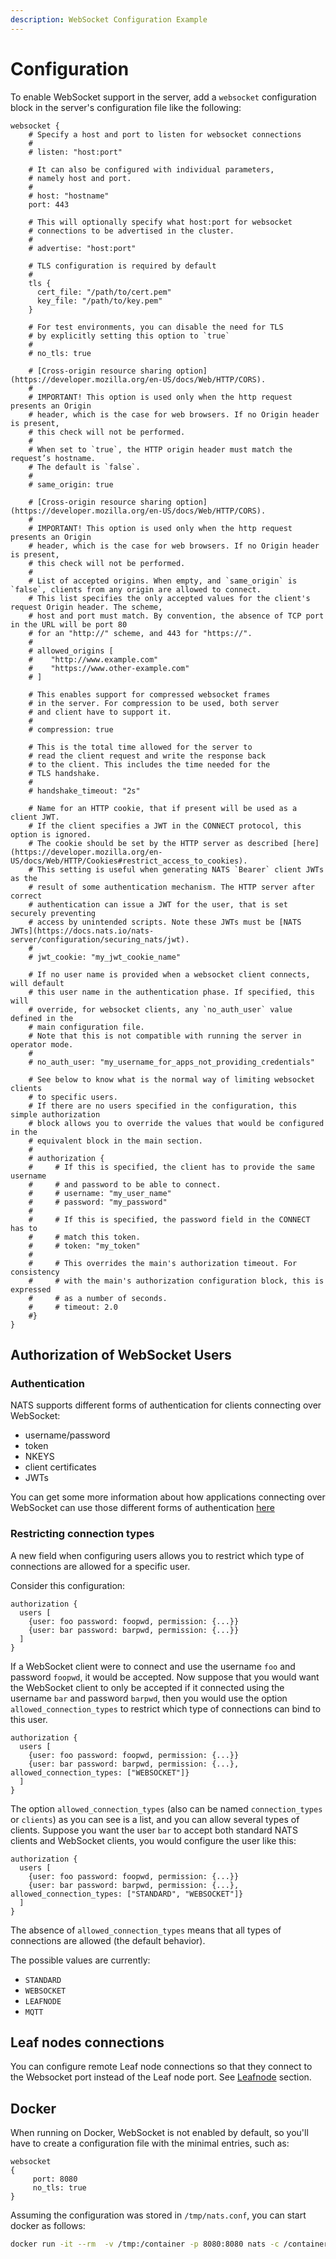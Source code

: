 ```yaml
---
description: WebSocket Configuration Example
---
```


# Configuration

To enable WebSocket support in the server, add a `websocket` configuration block in the server's configuration file like the following:

```text
websocket {
    # Specify a host and port to listen for websocket connections
    #
    # listen: "host:port"

    # It can also be configured with individual parameters,
    # namely host and port.
    #
    # host: "hostname"
    port: 443

    # This will optionally specify what host:port for websocket
    # connections to be advertised in the cluster.
    #
    # advertise: "host:port"

    # TLS configuration is required by default
    #
    tls {
      cert_file: "/path/to/cert.pem"
      key_file: "/path/to/key.pem"
    }

    # For test environments, you can disable the need for TLS
    # by explicitly setting this option to `true`
    #
    # no_tls: true

    # [Cross-origin resource sharing option](https://developer.mozilla.org/en-US/docs/Web/HTTP/CORS).
    #
    # IMPORTANT! This option is used only when the http request presents an Origin
    # header, which is the case for web browsers. If no Origin header is present,
    # this check will not be performed.
    #
    # When set to `true`, the HTTP origin header must match the request’s hostname.
    # The default is `false`.
    #
    # same_origin: true

    # [Cross-origin resource sharing option](https://developer.mozilla.org/en-US/docs/Web/HTTP/CORS).
    #
    # IMPORTANT! This option is used only when the http request presents an Origin
    # header, which is the case for web browsers. If no Origin header is present,
    # this check will not be performed.
    #
    # List of accepted origins. When empty, and `same_origin` is `false`, clients from any origin are allowed to connect.
    # This list specifies the only accepted values for the client's request Origin header. The scheme,
    # host and port must match. By convention, the absence of TCP port in the URL will be port 80
    # for an "http://" scheme, and 443 for "https://".
    #
    # allowed_origins [
    #    "http://www.example.com"
    #    "https://www.other-example.com"
    # ]

    # This enables support for compressed websocket frames
    # in the server. For compression to be used, both server
    # and client have to support it.
    #
    # compression: true

    # This is the total time allowed for the server to
    # read the client request and write the response back
    # to the client. This includes the time needed for the
    # TLS handshake.
    #
    # handshake_timeout: "2s"

    # Name for an HTTP cookie, that if present will be used as a client JWT.
    # If the client specifies a JWT in the CONNECT protocol, this option is ignored.
    # The cookie should be set by the HTTP server as described [here](https://developer.mozilla.org/en-US/docs/Web/HTTP/Cookies#restrict_access_to_cookies).
    # This setting is useful when generating NATS `Bearer` client JWTs as the
    # result of some authentication mechanism. The HTTP server after correct
    # authentication can issue a JWT for the user, that is set securely preventing
    # access by unintended scripts. Note these JWTs must be [NATS JWTs](https://docs.nats.io/nats-server/configuration/securing_nats/jwt).
    #
    # jwt_cookie: "my_jwt_cookie_name"

    # If no user name is provided when a websocket client connects, will default
    # this user name in the authentication phase. If specified, this will
    # override, for websocket clients, any `no_auth_user` value defined in the
    # main configuration file.
    # Note that this is not compatible with running the server in operator mode.
    #
    # no_auth_user: "my_username_for_apps_not_providing_credentials"

    # See below to know what is the normal way of limiting websocket clients
    # to specific users.
    # If there are no users specified in the configuration, this simple authorization
    # block allows you to override the values that would be configured in the
    # equivalent block in the main section.
    #
    # authorization {
    #     # If this is specified, the client has to provide the same username
    #     # and password to be able to connect.
    #     # username: "my_user_name"
    #     # password: "my_password"
    #
    #     # If this is specified, the password field in the CONNECT has to
    #     # match this token.
    #     # token: "my_token"
    #
    #     # This overrides the main's authorization timeout. For consistency
    #     # with the main's authorization configuration block, this is expressed
    #     # as a number of seconds.
    #     # timeout: 2.0
    #}
}
```

## Authorization of WebSocket Users

### Authentication

NATS supports different forms of authentication for clients connecting over WebSocket:

- username/password
- token
- NKEYS
- client certificates
- JWTs

You can get some more information about how applications connecting over WebSocket can use those different forms of authentication [here](https://github.com/nats-io/nats.ws#authentication)

### Restricting connection types

A new field when configuring users allows you to restrict which type of connections are allowed for a specific user.

Consider this configuration:

```text
authorization {
  users [
    {user: foo password: foopwd, permission: {...}}
    {user: bar password: barpwd, permission: {...}}
  ]
}
```

If a WebSocket client were to connect and use the username `foo` and password `foopwd`, it would be accepted. Now suppose that you would want the WebSocket client to only be accepted if it connected using the username `bar` and password `barpwd`, then you would use the option `allowed_connection_types` to restrict which type of connections can bind to this user.

```text
authorization {
  users [
    {user: foo password: foopwd, permission: {...}}
    {user: bar password: barpwd, permission: {...}, allowed_connection_types: ["WEBSOCKET"]}
  ]
}
```

The option `allowed_connection_types` \(also can be named `connection_types` or `clients`\) as you can see is a list, and you can allow several types of clients. Suppose you want the user `bar` to accept both standard NATS clients and WebSocket clients, you would configure the user like this:

```text
authorization {
  users [
    {user: foo password: foopwd, permission: {...}}
    {user: bar password: barpwd, permission: {...}, allowed_connection_types: ["STANDARD", "WEBSOCKET"]}
  ]
}
```

The absence of `allowed_connection_types` means that all types of connections are allowed \(the default behavior\).

The possible values are currently:

* `STANDARD`
* `WEBSOCKET`
* `LEAFNODE`
* `MQTT`

## Leaf nodes connections

You can configure remote Leaf node connections so that they connect to the Websocket port instead of the Leaf node port. See [Leafnode](../leafnodes/leafnode_conf.md#connecting-using-websocket-protocol) section.

## Docker

When running on Docker, WebSocket is not enabled by default, so you'll have to create a configuration file with the minimal entries, such as:

```text
websocket 
{
     port: 8080
     no_tls: true
}
```

Assuming the configuration was stored in `/tmp/nats.conf`, you can start docker as follows:

```bash
docker run -it --rm  -v /tmp:/container -p 8080:8080 nats -c /container/nats.conf
```

